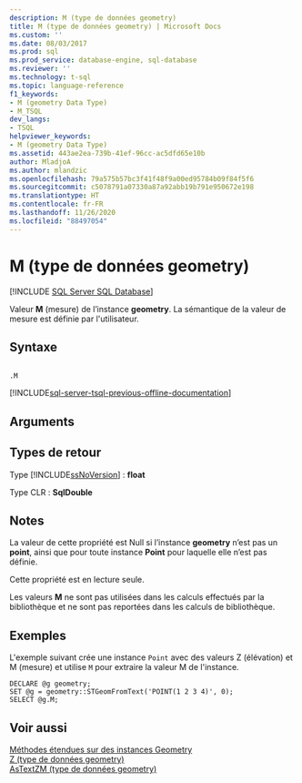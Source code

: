 ```yaml
---
description: M (type de données geometry)
title: M (type de données geometry) | Microsoft Docs
ms.custom: ''
ms.date: 08/03/2017
ms.prod: sql
ms.prod_service: database-engine, sql-database
ms.reviewer: ''
ms.technology: t-sql
ms.topic: language-reference
f1_keywords:
- M (geometry Data Type)
- M_TSQL
dev_langs:
- TSQL
helpviewer_keywords:
- M (geometry Data Type)
ms.assetid: 443ae2ea-739b-41ef-96cc-ac5dfd65e10b
author: MladjoA
ms.author: mlandzic
ms.openlocfilehash: 79a575b57bc3f41f48f9a00ed95784b09f84f5f6
ms.sourcegitcommit: c5078791a07330a87a92abb19b791e950672e198
ms.translationtype: HT
ms.contentlocale: fr-FR
ms.lasthandoff: 11/26/2020
ms.locfileid: "88497054"
---
```

# <a name="m-geometry-data-type"></a>M (type de données geometry)
[!INCLUDE [SQL Server SQL Database](../../includes/applies-to-version/sql-asdb.md)]

  Valeur **M** (mesure) de l’instance **geometry**. La sémantique de la valeur de mesure est définie par l'utilisateur.  

## <a name="syntax"></a>Syntaxe  
  
```  
  
.M  
```  
  
[!INCLUDE[sql-server-tsql-previous-offline-documentation](../../includes/sql-server-tsql-previous-offline-documentation.md)]

## <a name="arguments"></a>Arguments
  
## <a name="return-types"></a>Types de retour  
 Type [!INCLUDE[ssNoVersion](../../includes/ssnoversion-md.md)] : **float**  
  
 Type CLR : **SqlDouble**  
  
## <a name="remarks"></a>Notes  
 La valeur de cette propriété est Null si l’instance **geometry** n’est pas un **point**, ainsi que pour toute instance **Point** pour laquelle elle n’est pas définie.  
  
 Cette propriété est en lecture seule.  
  
 Les valeurs **M** ne sont pas utilisées dans les calculs effectués par la bibliothèque et ne sont pas reportées dans les calculs de bibliothèque.  
  
## <a name="examples"></a>Exemples  
 L'exemple suivant crée une instance `Point` avec des valeurs Z (élévation) et M (mesure) et utilise `M` pour extraire la valeur M de l'instance.  
  
```  
DECLARE @g geometry;  
SET @g = geometry::STGeomFromText('POINT(1 2 3 4)', 0);  
SELECT @g.M;  
```  
  
## <a name="see-also"></a>Voir aussi  
 [Méthodes étendues sur des instances Geometry](../../t-sql/spatial-geometry/extended-methods-on-geometry-instances.md)   
 [Z &#40;type de données geometry&#41;](../../t-sql/spatial-geometry/z-geometry-data-type.md)   
 [AsTextZM &#40;type de données geometry&#41;](../../t-sql/spatial-geometry/astextzm-geometry-data-type.md)  
  
  

